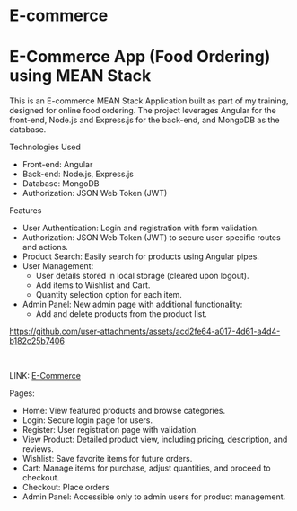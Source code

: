 # E-commerce
# E-Commerce App (Food Ordering) using MEAN Stack
This is an E-commerce MEAN Stack Application built as part of my training, designed for online food ordering. The project leverages Angular for the front-end, Node.js and Express.js for the back-end, and MongoDB as the database.

Technologies Used
- Front-end: Angular
- Back-end: Node.js, Express.js
- Database: MongoDB
- Authorization: JSON Web Token (JWT)


Features
- User Authentication: Login and registration with form validation.
- Authorization: JSON Web Token (JWT) to secure user-specific routes and actions.
- Product Search: Easily search for products using Angular pipes.
- User Management:
   * User details stored in local storage (cleared upon logout).
   * Add items to Wishlist and Cart.
   * Quantity selection option for each item.
- Admin Panel: New admin page with additional functionality:
   * Add and delete products from the product list.
     
https://github.com/user-attachments/assets/acd2fe64-a017-4d61-a4d4-b182c25b7406

<br/>

LINK:  [E-Commerce](https://e-commerce-mean-stack.vercel.app/)

Pages:
- Home: View featured products and browse categories.
- Login: Secure login page for users.
- Register: User registration page with validation.
- View Product: Detailed product view, including pricing, description, and reviews.
- Wishlist: Save favorite items for future orders.
- Cart: Manage items for purchase, adjust quantities, and proceed to checkout.
- Checkout: Place orders 
- Admin Panel: Accessible only to admin users for product management.
